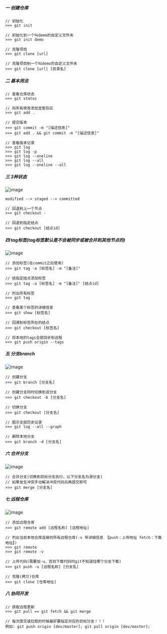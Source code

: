##### 一 创建仓库
```
// 初始化
>>> git init 

// 初始化到一个叫demo的自定义文件夹
>>> git init demo 

// 克隆项目
>>> git clone [url]

// 克隆项目到一个叫demo的自定义文件夹
>>> git clone [url] [目录名]
```

##### 二 基本用法
```
// 查看仓库状态
>>> git status

// 将所有修改添加至暂存区
>>> git add .

// 提交版本
>>> git commit -m "[描述信息]"
>>> git add . && git commit -m "[描述信息]"

// 查看版本记录
>>> git log
>>> git log -p
>>> git log --oneline
>>> git log --all
>>> git log --oneline --all
```

##### 三 3种状态
![image](https://note.youdao.com/yws/public/resource/464818f913c3e84b067f5e995f01890a/FFDF74A49624483DBABD83D6C5B0AF57?ynotemdtimestamp=1590562649432)
```
modified --> staged --> committed

// 回退到上一个节点
>>> git checkout -

// 回退到指定结点
>>> git checkout [结点id]
```

##### 四 tag标签(tag标签默认是不会被同步或被合并到其他节点的)
![image](https://note.youdao.com/yws/public/resource/464818f913c3e84b067f5e995f01890a/815A0A4B28AF415DB6B9220DBF151D3D?ynotemdtimestamp=1590562649432)
```
// 添加标签(在commit之后使用)
>>> git tag -a [标签名] -m "[备注]"

// 给指定结点添加标签
>>> git tag -a [标签名] -m "[备注]" [结点id]

// 列出所有标签
>>> git tag

// 查看某个标签的详细信息
>>> git show [标签名]

// 回溯到标签所在的结点
>>> git checkout [标签名]

// 将本地的tags全部同步到远程
>>> git push origin --tags
```

##### 五 分支branch
![image](https://note.youdao.com/yws/public/resource/464818f913c3e84b067f5e995f01890a/CC81EAF8B768472E8C235810B4A19DA8?ynotemdtimestamp=1590562649432)
```
// 创建分支
>>> git branch [分支名]

// 创建分支同时切换到该分支
>>> git checkout -b [分支名]

// 切换分支
>>> git checkout [分支名]

// 图示全部历史记录
>>> git log --all --graph

// 删除本地分支
>>> git branch -d [分支名]
```

##### 六 合并分支
![image](https://note.youdao.com/yws/public/resource/464818f913c3e84b067f5e995f01890a/332BCB838D6E46B9B43BDC7271D4E883?ynotemdtimestamp=1590562649432)
```
// 合并分支(切换到目标分支执行，以下分支名为源分支)
// 如果发生冲突手动解决冲突代码后再提交即可
>>> git merge [分支名]
```

##### 七 远程仓库
![image](https://note.youdao.com/yws/public/resource/464818f913c3e84b067f5e995f01890a/325D573EC5F549BC884AF38A3AEA81C8?ynotemdtimestamp=1590562649432)
```
// 添加远程仓库
>>> git remote add [远程名称] [远程地址]

// 列出当前本地仓库连接的所有远程仓库(-v 带详细信息 【push：上传地址 fetch：下载地址】)
>>> git remote
>>> git remote -v

// 上传代码(需要加-u，否则下载代码时git不知道往哪个分支下载)
>>> git push -u [远程名称] [分支名]

// 克隆(拷贝)仓库
>>> git clone [仓库地址]
```

##### 八 协同开发
```
// 获取远程更新
>>> git pull == git fetch && git merge

// 每次提交或拉取的时候最好要指定对应的目标分支！！！
例如: git push origin [dev/master]; git pull origin [dev/master];
```